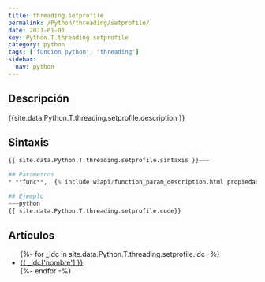 ```yaml
---
title: threading.setprofile
permalink: /Python/threading/setprofile/
date: 2021-01-01
key: Python.T.threading.setprofile
category: python
tags: ['funcion python', 'threading']
sidebar: 
  nav: python
---
```


## Descripción
{{site.data.Python.T.threading.setprofile.description }}

## Sintaxis
~~~python
{{ site.data.Python.T.threading.setprofile.sintaxis }}~~~

## Parámetros
* **func**,  {% include w3api/function_param_description.html propiedad=site.data.Python.T.threading.setprofile valor="func" %}

## Ejemplo
~~~python
{{ site.data.Python.T.threading.setprofile.code}}
~~~

## Artículos
<ul>
{%- for _ldc in site.data.Python.T.threading.setprofile.ldc -%}
   <li>
       <a href="{{_ldc['url'] }}">{{ _ldc['nombre'] }}</a>
   </li>
{%- endfor -%}
</ul>
